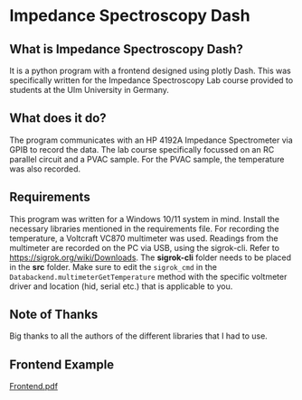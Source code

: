 Impedance Spectroscopy Dash
===========================
What is Impedance Spectroscopy Dash?
------------------------------------
It is a python program with a frontend designed using plotly Dash. This was specifically written for the Impedance Spectroscopy Lab course provided to students at the Ulm University in Germany.

What does it do?
----------------
The program communicates with an HP 4192A Impedance Spectrometer via GPIB to record the data. The lab course specifically focussed on an RC parallel circuit and a PVAC sample. For the PVAC sample, the temperature was also recorded.

Requirements
------------
This program was written for a Windows 10/11 system in mind. Install the necessary libraries mentioned in the requirements file. For recording the temperature, a Voltcraft VC870 multimeter was used. Readings from the multimeter are recorded on the PC via USB, using the sigrok-cli. Refer to https://sigrok.org/wiki/Downloads. The **sigrok-cli** folder needs to be placed in the **src** folder. Make sure to edit the `sigrok_cmd` in the `Databackend.multimeterGetTemperature` method with the specific voltmeter driver and location (hid, serial etc.) that is applicable to you.

Note of Thanks
--------------
Big thanks to all the authors of the different libraries that I had to use.

Frontend Example
----------------
[Frontend.pdf](https://github.com/user-attachments/files/19013985/Frontend.pdf)
